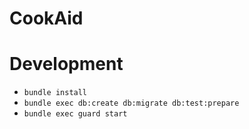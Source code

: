 # CookAid

# Development

* `bundle install`
* `bundle exec db:create db:migrate db:test:prepare`
* `bundle exec guard start`
